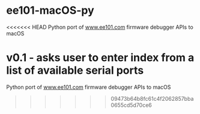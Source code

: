 # ee101-macOS-py
<<<<<<< HEAD
Python port of www.ee101.com firmware debugger APIs to macOS 

v0.1 - asks user to enter index from a list of available serial ports
=======
Python port of www.ee101.com firmware debugger APIs to macOS
>>>>>>> 09473b64b8fc61c4f2062857bba0655cd5d70ce6
